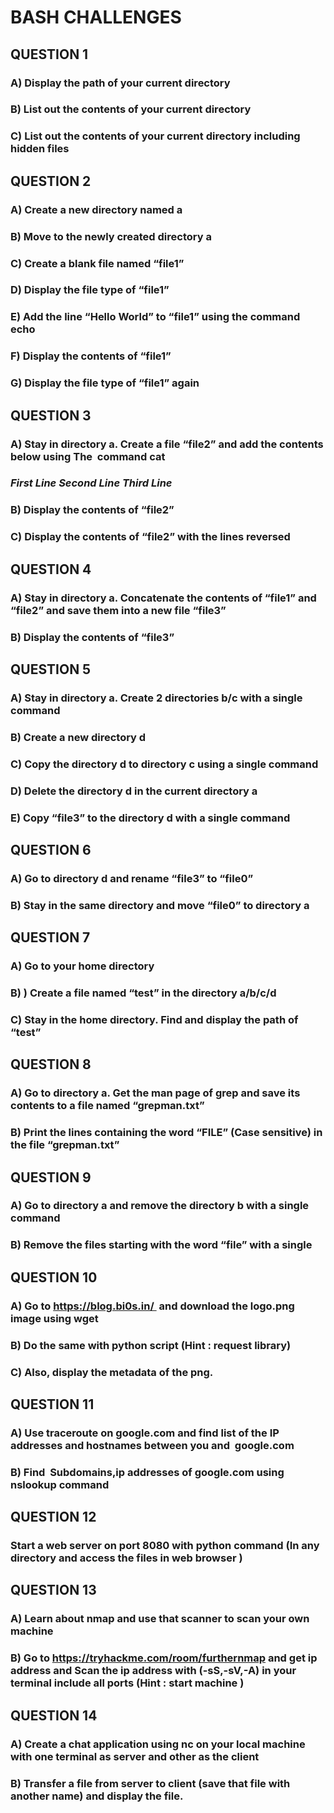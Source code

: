 # BASH CHALLENGES 

## QUESTION 1

### A) Display the path of your current directory

### B) List out the contents of your current directory

### C) List out the contents of your current directory including hidden files

## QUESTION 2

### A) Create a new directory named a

### B) Move to the newly created directory a

### C) Create a blank file named “file1”

### D) Display the file type of “file1”

### E) Add the line “Hello World” to “file1” using the command echo

### F)  Display the contents of “file1”

### G) Display the file type of “file1” again

## QUESTION 3

### A) Stay in directory a. Create a file “file2” and add the contents below using The  command cat

### ***First Line Second Line Third Line***

### B) Display the contents of “file2”

### C) Display the contents of “file2” with the lines reversed

## QUESTION 4

### A) Stay in directory a. Concatenate the contents of “file1” and “file2” and save them into a new file “file3”

### B) Display the contents of “file3”


## QUESTION 5

### A) Stay in directory a. Create 2 directories b/c with a single command

### B) Create a new directory d

### C) Copy the directory d to directory c using a single command

### D) Delete the directory d in the current directory a

### E) Copy “file3” to the directory d with a single command

## QUESTION 6
 
### A) Go to directory d and rename “file3” to “file0”

### B)  Stay in the same directory and move “file0” to directory a



## QUESTION 7

### A) Go to your home directory

### B) ) Create a file named “test” in the directory a/b/c/d

### C) Stay in the home directory. Find and display the path of “test”

## QUESTION 8

### A) Go to directory a. Get the man page of grep and save its contents to a file named “grepman.txt”

### B) Print the lines containing the word “FILE” (Case sensitive) in the file “grepman.txt”


## QUESTION 9

### A) Go to directory a and remove the directory b with a single command

### B) Remove the files starting with the word “file” with a single



## QUESTION 10

### A) Go to https://blog.bi0s.in/  and download the logo.png image using wget

### B) Do the same with python script (Hint : request library)

### C) Also, display the metadata of the png.

## QUESTION 11

### A) Use traceroute on google.com and find list of the IP addresses and hostnames between you and  google.com

### B) Find  Subdomains,ip addresses of google.com using nslookup command



## QUESTION 12

### Start a web server on port 8080 with python command (In any directory and access the files in web browser )

## QUESTION 13

### A) Learn about nmap and use that scanner to scan your own machine

### B) Go to https://tryhackme.com/room/furthernmap and get ip address and Scan the ip address with (-sS,-sV,-A) in your terminal include all ports (Hint : start machine )

## QUESTION 14

### A) Create a chat application using nc on your local machine with one terminal as server and other as the client

### B) Transfer a file from server to client (save that file with another name) and display the file.
